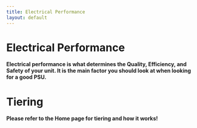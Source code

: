```yaml
---
title: Electrical Performance
layout: default
---
```


# Electrical Performance


**Electrical performance is what determines the Quality, Efficiency, and Safety of your unit. It is the main factor you should look at when looking for a good PSU.**

# Tiering

**Please refer to the Home page for tiering and how it works!**
